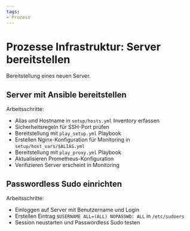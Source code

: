 ```yaml
---
tags:
- Prozess
---
```

# Prozesse Infrastruktur: Server bereitstellen
Bereitstellung eines neuen Server.

## Server mit Ansible bereitstellen

Arbeitsschritte:
* Alias und Hostname in `setup/hosts.yml`  Inventory erfassen
* Sicherheitsregeln für SSH-Port prüfen
* Bereitstellung mit `play_setup.yml` Playbook
* Erstellen Nginx-Konfiguration für Monitoring in `setup/host_vars/$ALIAS.yml`
* Bereitstellung mit `play_proxy.yml` Playbook
* Aktualisieren Prometheus-Konfiguration
* Verifizieren Server erscheint in Monitoring

## Passwordless Sudo einrichten

Arbeitsschritte:
* Einloggen auf Server mit Benutzername und Login
* Erstellen Eintrag `$USERNAME ALL=(ALL) NOPASSWD: ALL` in `/etc/sudoers`
* Session neustarten und Passwordless Sudo testen
